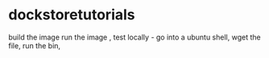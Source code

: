 # dockstoretutorials
build the image
run the image , test locally  - go into a ubuntu shell, wget the file, run the bin, 
